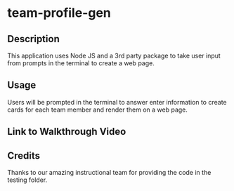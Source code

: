 # team-profile-gen

## Description
This application uses Node JS and a 3rd party package to take user input from prompts in the terminal to create a web page.

## Usage
Users will be prompted in the terminal to answer enter information to create cards for each team member and render them on a web page.

## Link to Walkthrough Video


## Credits
Thanks to our amazing instructional team for providing the code in the testing folder.